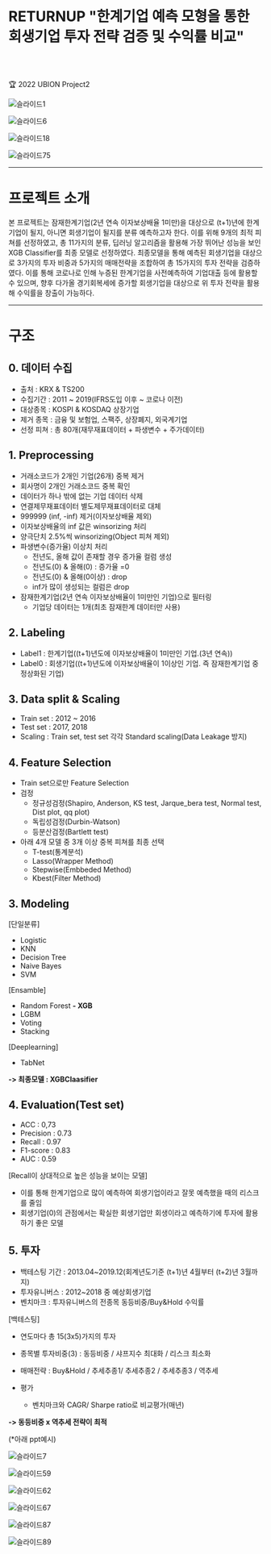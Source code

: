 # RETURNUP **"한계기업 예측 모형을 통한 회생기업 투자 전략 검증 및 수익률 비교"**
<br><br>

🏆 2022 UBION Project2

![슬라이드1](https://user-images.githubusercontent.com/88031549/210496313-5ffc49fd-79cd-4f29-a5dc-cfd0fbe2a4eb.png)

![슬라이드6](https://user-images.githubusercontent.com/88031549/210496374-9d83bf4f-32b9-41f6-8f87-6e365a3c7b28.png)

![슬라이드18](https://user-images.githubusercontent.com/88031549/210496578-a88968ac-9e0c-4c55-9ab8-03a9ddf5d0f3.png)

![슬라이드75](https://user-images.githubusercontent.com/88031549/210510808-f6a218f5-8478-4e79-846e-28823181f3fc.png)

---
# **프로젝트 소개**
 본 프로젝트는 잠재한계기업(2년 연속 이자보상배율 1미만)을 대상으로 (t+1)년에 한계기업이 될지, 아니면 회생기업이 될지를 분류 예측하고자 한다. 이를 위해 9개의 최적 피쳐를 선정하였고, 총 11가지의 분류, 딥러닝 알고리즘을 활용해 가장 뛰어난 성능을 보인 XGB Classifier를 최종 모델로 선정하였다. 최종모델을 통해 예측된 회생기업을 대상으로 3가지의 투자 비중과 5가지의 매매전략을 조합하여 총 15가지의 투자 전략을 검증하였다. 이를 통해 코로나로 인해 누증된 한계기업을 사전예측하여 기업대출 등에 활용할 수 있으며, 향후 다가올 경기회복세에 증가할 회생기업을 대상으로 위 투자 전략을 활용해 수익률을 창출이 가능하다.

---
# **구조**


## **0. 데이터 수집**
- 출처 : KRX & TS200
- 수집기간 : 2011 ~ 2019(IFRS도입 이후 ~ 코로나 이전)
- 대상종목 : KOSPI & KOSDAQ 상장기업
- 제거 종목 : 금융 및 보험업, 스팩주, 상장폐지, 외국계기업
- 선정 피쳐 : 총 80개(재무재표데이터 + 파생변수 + 주가데이터)

## **1. Preprocessing**
- 거래소코드가 2개인 기업(26개) 중복 제거
- 회사명이 2개인 거래소코드 중복 확인
- 데이터가 하나 밖에 없는 기업 데이터 삭제
- 연결제무재표데이터 별도제무재표데이터로 대체
- 999999 (inf, -inf) 제거(이자보상배율 제외)
- 이자보상배율의 inf 값은 winsorizing 처리
- 양극단치 2.5%씩 winsorizing(Object 피쳐 제외)
- 파생변수(증가율) 이상치 처리
  - 전년도, 올해 값이 존재할 경우 증가율 컬럼 생성 
  - 전년도(0) & 올해(0)  :  증가율 =0
  - 전년도(0) & 올해(0이상) : drop
  - inf가 많이 생성되는 컬럼은 drop
- 잠재한계기업(2년 연속 이자보상배율이 1미만인 기업)으로 필터링
  - 기업당 데이터는 1개(최초 잠재한계 데이터만 사용)

## 2. Labeling
- Label1 : 한계기업((t+1)년도에 이자보상배율이 1미만인 기업.(3년 연속))
- Label0 : 회생기업((t+1)년도에 이자보상배율이 1이상인 기업. 즉 잠재한계기업 중 정상화된 기업)

## 3. Data split & Scaling
- Train set : 2012 ~ 2016
- Test set : 2017, 2018
- Scaling : Train set, test set 각각 Standard scaling(Data Leakage 방지)

## 4. Feature Selection
- Train set으로만 Feature Selection
- 검정
  - 정규성검정(Shapiro, Anderson, KS test, Jarque_bera test, Normal test, Dist plot, qq plot)
  - 독립성검정(Durbin-Watson)
  - 등분산검정(Bartlett test)
- 아래 4개 모델 중 3개 이상 중복 피쳐를 최종 선택
  - T-test(통계분석)
  - Lasso(Wrapper Method)
  - Stepwise(Embbeded Method)
  - Kbest(Filter Method)

## 3. Modeling

[단일분류]
- Logistic
- KNN
- Decision Tree
- Naive Bayes
- SVM

[Ensamble]
- Random Forest
**- XGB**
- LGBM
- Voting
- Stacking

[Deeplearning]
- TabNet

**-> 최종모델 : XGBClaasifier**


## 4. Evaluation(Test set)
- ACC : 0,73
- Precision : 0.73
- Recall : 0.97
- F1-score : 0.83
- AUC : 0.59

[Recall이 상대적으로 높은 성능을 보이는 모델]
- 이를 통해 한계기업으로 많이 예측하여 회생기업이라고 잘못 예측했을 때의 리스크를 줄임
- 회생기업(0)의 관점에서는 확실한 회생기업만 회생이라고 예측하기에 투자에 활용하기 좋은 모델 


## 5. 투자
- 백테스팅 기간 : 2013.04~2019.12(회계년도기준 (t+1)년 4월부터 (t+2)년 3월까지)
- 투자유니버스 : 2012~2018 중 예상회생기업
- 벤치마크 : 투자유니버스의 전종목 동등비중/Buy&Hold 수익률


[백테스팅]
- 연도마다 총 15(3x5)가지의 투자
 - 종목별 투자비중(3) : 동등비중 / 샤프지수 최대화 / 리스크 최소화
 - 매매전략 : Buy&Hold / 추세추종1/ 추세추종2 / 추세추종3 / 역추세

- 평가
  - 벤치마크와 CAGR/ Sharpe ratio로 비교평가(매년)


**-> 동등비중 x 역추세 전략이 최적**


(*아래 ppt예시)

![슬라이드7](https://user-images.githubusercontent.com/88031549/210512497-3c48b935-b056-4a3a-a8e1-40c8eab07cb3.png)

![슬라이드59](https://user-images.githubusercontent.com/88031549/210512614-d70995e6-d509-4e08-8c57-507585cbee29.png)

![슬라이드62](https://user-images.githubusercontent.com/88031549/210512677-5efb4d45-ddb2-49ba-aca2-6d7f0b6de407.png)

![슬라이드67](https://user-images.githubusercontent.com/88031549/210512752-ab9a91e8-3e91-49b8-b133-24e2e4d6a382.png)

![슬라이드87](https://user-images.githubusercontent.com/88031549/210512974-2d5083ff-95ca-43ef-b341-e878fdb70cba.png)

![슬라이드89](https://user-images.githubusercontent.com/88031549/210513071-15ace45c-d6c0-4a28-8728-0666d58ab5c7.png)
